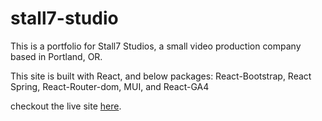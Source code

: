 # stall7-studio

This is a portfolio for Stall7 Studios, a small video production company based in Portland, OR.

This site is built with React, and below packages:
React-Bootstrap, React Spring, React-Router-dom, MUI, and React-GA4

checkout the live site [here](https://stall7studios.com). 
